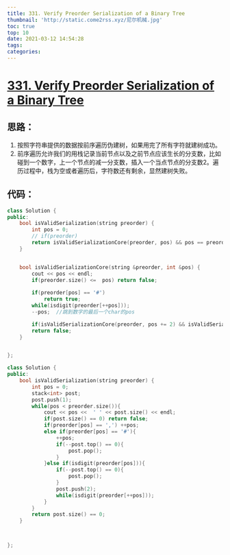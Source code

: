 ```yaml
---
title: 331. Verify Preorder Serialization of a Binary Tree
thumbnail: 'http://static.come2rss.xyz/尼尔机械.jpg'
toc: true
top: 10
date: 2021-03-12 14:54:28
tags:
categories:
---
```




# [331. Verify Preorder Serialization of a Binary Tree](https://leetcode-cn.com/problems/verify-preorder-serialization-of-a-binary-tree/)




## 思路：



1. 按照字符串提供的数据按前序遍历伪建树，如果用完了所有字符就建树成功。
2. 前序遍历允许我们的用栈记录当前节点以及之前节点应该生长的分支数，比如碰到一个数字，上一个节点的减一分支数，插入一个当点节点的分支数2。遍历过程中，栈为空或者遍历后，字符数还有剩余，显然建树失败。

<!-- more -->

## 代码：






````c++
class Solution {
public:
    bool isValidSerialization(string preorder) {
        int pos = 0;
        // if(preorder)
        return isValidSerializationCore(preorder, pos) && pos == preorder.size() - 1; //完成条件：可以构建出一棵树，并且每个字符都使用到
    }


    bool isValidSerializationCore(string &preorder, int &pos) {
        cout << pos << endl;
        if(preorder.size() <=  pos) return false;
        
        if(preorder[pos] == '#')
            return true;
        while(isdigit(preorder[++pos])); 
        --pos;  //跳到数字的最后一个char的pos

        if(isValidSerializationCore(preorder, pos += 2) && isValidSerializationCore(preorder, pos += 2)) return true;
        return false;
    }


};
````





```c++
class Solution {
public:
    bool isValidSerialization(string preorder) {
        int pos = 0;
        stack<int> post;
        post.push(1);
        while(pos < preorder.size()){
            cout << pos <<  ' ' << post.size() << endl;
            if(post.size() == 0) return false;
            if(preorder[pos] == ',') ++pos;
            else if(preorder[pos] == '#'){ 
                ++pos;               
                if(--post.top() == 0){                    
                    post.pop();
                }
            }else if(isdigit(preorder[pos])){                
                if(--post.top() == 0){                    
                    post.pop();
                }
                post.push(2);                
                while(isdigit(preorder[++pos]));
            }
        }
        return post.size() == 0;
    }



};
```

